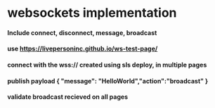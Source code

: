 # websockets implementation

#### Include connect, disconnect, message, broadcast

#### use https://livepersoninc.github.io/ws-test-page/
#### connect with the wss://<endpoint> created using sls deploy, in multiple pages
#### publish payload { "message": "HelloWorld","action":"broadcast" }
#### validate broadcast recieved on all pages

